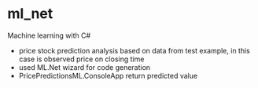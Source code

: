# ml_net
Machine learning with C# 
  - price stock prediction analysis based on data from test example, in this case is observed price on closing time
  - used ML.Net wizard for code generation
  - PricePredictionsML.ConsoleApp return predicted value
